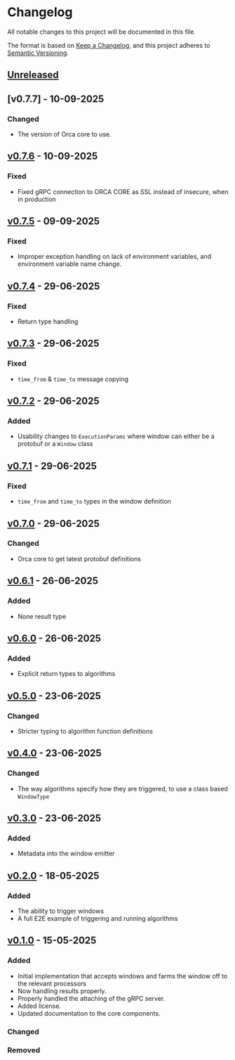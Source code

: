 # Changelog

All notable changes to this project will be documented in this file.

The format is based on [Keep a Changelog](https://keepachangelog.com/en/1.1.0/),
and this project adheres to [Semantic Versioning](https://semver.org/spec/v2.0.0.html).

## [Unreleased]

## [v0.7.7] - 10-09-2025

### Changed

- The version of Orca core to use.

## [v0.7.6] - 10-09-2025

### Fixed

- Fixed gRPC connection to ORCA CORE as SSL instead of insecure, when in production

## [v0.7.5] - 09-09-2025

### Fixed

- Improper exception handling on lack of environment variables, and environment variable name change.

## [v0.7.4] - 29-06-2025

### Fixed

- Return type handling

## [v0.7.3] - 29-06-2025

### Fixed

- `time_from` & `time_to` message copying

## [v0.7.2] - 29-06-2025

### Added

- Usability changes to `ExecutionParams` where window can either be a protobuf or a `Window` class

## [v0.7.1] - 29-06-2025

### Fixed

- `time_from` and `time_to` types in the window definition

## [v0.7.0] - 29-06-2025

### Changed

- Orca core to get latest protobuf definitions

## [v0.6.1] - 26-06-2025

### Added

- None result type

## [v0.6.0] - 26-06-2025

### Added

- Explicit return types to algorithms

## [v0.5.0] - 23-06-2025

### Changed

- Stricter typing to algorithm function definitions

## [v0.4.0] - 23-06-2025

### Changed

- The way algorithms specify how they are triggered, to use a class based `WindowType`

## [v0.3.0] - 23-06-2025

### Added

- Metadata into the window emitter

## [v0.2.0] - 18-05-2025

### Added

- The ability to trigger windows
- A full E2E example of triggering and running algorithms

## [v0.1.0] - 15-05-2025

### Added

- Initial implementation that accepts windows and farms the window off to the relevant processors
- Now handling results properly.
- Properly handled the attaching of the gRPC server.
- Added license.
- Updated documentation to the core components.

### Changed

### Removed

[unreleased]: https://github.com/Predixus/Orca/compare/v0.7.6...HEAD
[v0.7.6]: https://github.com/Predixus/Orca/compare/v0.7.5...v0.7.6
[v0.7.5]: https://github.com/Predixus/Orca/compare/v0.7.4...v0.7.5
[v0.7.4]: https://github.com/Predixus/Orca/compare/v0.7.3...v0.7.4
[v0.7.3]: https://github.com/Predixus/Orca/compare/v0.7.2...v0.7.3
[v0.7.2]: https://github.com/Predixus/Orca/compare/v0.7.1...v0.7.2
[v0.7.1]: https://github.com/Predixus/Orca/compare/v0.7.0...v0.7.1
[v0.7.0]: https://github.com/Predixus/Orca/compare/v0.6.1...v0.7.0
[v0.6.1]: https://github.com/Predixus/Orca/compare/v0.6.0...v0.6.1
[v0.6.0]: https://github.com/Predixus/Orca/compare/v0.5.0...v0.6.0
[v0.5.0]: https://github.com/Predixus/Orca/compare/v0.4.0...v0.5.0
[v0.4.0]: https://github.com/Predixus/Orca/compare/v0.3.0...v0.4.0
[v0.3.0]: https://github.com/Predixus/Orca/compare/v0.2.0...v0.3.0
[v0.2.0]: https://github.com/Predixus/Orca/compare/v0.1.0...v0.2.0
[v0.1.0]: https://github.com/Predixus/Orca/compare/v0.1.0...v0.1.0
